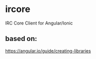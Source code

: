 # ircore
IRC Core Client for Angular/Ionic

## based on:

https://angular.io/guide/creating-libraries
